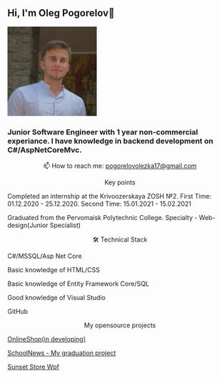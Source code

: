    <h2>Hi, I'm Oleg Pogorelov👋</h2>
   <p><img src="ResumePhoto1.jpg" width="200" height="200" /></p>
<h3>Junior Software Engineer with 1 year non-commercial experiance. I have  knowledge in backend development on C#/AspNetCoreMvc.</h3>

<p align='center'>
   <a href="https://www.linkedin.com/in/oleg-pogorelov-6067981b0/">
   </a>
   <a href="https://t.me/aleh_123">
   </a>
<p align='center'>
   📫 How to reach me: <a href='mailto:pogorelovolezka17@gmail.com'>pogorelovolezka17@gmail.com</a>
</p>

   <p align='center'>Key points</p>
<p>Completed an internship at the Krivoozerskaya ZOSH №2. First Time: 01.12.2020 - 25.12.2020. Second Time: 15.01.2021 - 15.02.2021</p>
<p>Graduated from the Pervomaisk Polytechnic College. Specialty - Web-design(Junior Specialist)</p>

<p align='center'>🛠 Technical Stack</p>
   <p>C#/MSSQL/Asp Net Core</p>
   <p>Basic knowledge of HTML/CSS</p>
   <p>Basic knowledge of Entity Framework Core/SQL</p>
   <p>Good knowledge of Visual Studio</p>
   <p> GitHub</p>


<p align='center'>My opensource projects</p>
<p><a href="https://github.com/pogorelovolezka/OnlineShop">OnlineShop(in developing)</a></p>
<p><a href="https://github.com/pogorelovolezka/SchoolNews1">SchoolNews - My graduation project</a></p>
<p><a href="https://github.com/pogorelovolezka/SunsetStoreWpf">Sunset Store Wpf</a></p>
   

<div align="center" style="margin: 40px 0">
   <a href="https://github.com/pogorelovolezka">
      
   </a>
</div>
